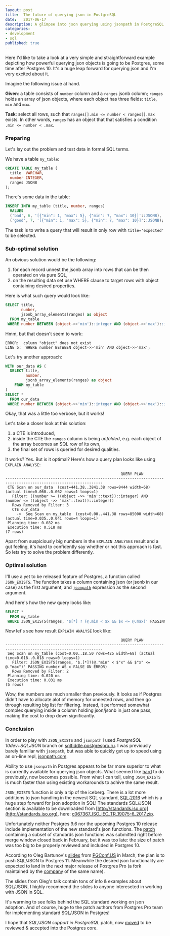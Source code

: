 ```yaml
---
layout: post
title:  The future of querying json in PostgreSQL
date:   2017-06-17
description: A glimpse into json querying using jsonpath in PostgreSQL
categories:
- development
- sql
published: true
---
```


Here I'd like to take a look at a very simple and straightforward example depicting how powerful querying json objects is going to be Postgres, some time after Postgres 10.
It's a huge leap forward for querying json and I'm very excited about it.

Imagine the following issue at hand.

**Given**: a table consists of `number` column and a `ranges` jsonb column; `ranges` holds an array of json objects, where each object has three fields: `title`, `min` and `max`.

**Task**: select all rows, such that `ranges[].min <= number < ranges[].max` exists. In other words, `ranges` has an object that that satisfies a condition `.min <= number < .max`.

### Preparing

Let's lay out the problem and test data in formal SQL terms.

We have a table `my_table`:

```sql
CREATE TABLE my_table (
  title  VARCHAR,
  number INTEGER,
  ranges JSONB
);
```

There's some data in the table:

```sql
INSERT INTO my_table (title, number, ranges)
  VALUES
  ('bad', 6, '[{"min": 1, "max": 5}, {"min": 7, "max": 10}]'::JSONB),
  ('good', 7, '[{"min": 1, "max": 5}, {"min": 7, "max": 10}]'::JSONB);
```

The task is to write a query that will result in only row with `title='expected'` to be selected.

### Sub-optimal solution

An obvious solution would be the following:

1. for each record unnest the jsonb array into rows that can be then operated on via pure SQL,
2. on the resulting data set use WHERE clause to target rows with object containing desired properties.

Here is what such query would look like:

```sql
SELECT title,
       number,
       jsonb_array_elements(ranges) as object
  FROM my_table
 WHERE number BETWEEN (object->>'min')::integer AND (object->>'max')::integer;
```

Hmm, but that doesn't seem to work:

```
ERROR:  column "object" does not exist
LINE 5:  WHERE number BETWEEN object->>'min' AND object->>'max';
```

Let's try another approach:

```sql
WITH our_data AS (
  SELECT title,
         number,
         jsonb_array_elements(ranges) as object
    FROM my_table
)
SELECT *
  FROM our_data
 WHERE number BETWEEN (object->>'min')::integer AND (object->>'max')::integer;
```

Okay, that was a little too verbose, but it works!

Let's take a closer look at this solution:

1. a CTE is introduced,
2. inside the CTE the `ranges` column is being _unfolded_, e.g. each object of
   the array becomes an SQL row of its own,
3. the final set of rows is queried for desired qualities.

It works? Yes. But is it optimal? Here's how a query plan looks like using `EXPLAIN ANALYSE`:

```
                                                   QUERY PLAN
-----------------------------------------------------------------------------------------------------------------
 CTE Scan on our_data  (cost=441.38..3841.38 rows=9444 width=68) (actual time=0.060..0.062 rows=1 loops=1)
   Filter: ((number >= ((object ->> 'min'::text))::integer) AND (number <= ((object ->> 'max'::text))::integer))
   Rows Removed by Filter: 3
   CTE our_data
     ->  Seq Scan on my_table  (cost=0.00..441.38 rows=85000 width=68) (actual time=0.035..0.041 rows=4 loops=1)
 Planning time: 0.082 ms
 Execution time: 0.518 ms
(7 rows)

```

Apart from suspiciously big numbers in the `EXPLAIN ANALYSE`s result and a gut feeling, it's hard to
confidently say whether or not this approach is fast. So lets try to solve the problem differently.

### Optimal solution

I'll use a yet to be released feature of Postgres, a function called
`JSON_EXISTS`. The function takes a column containing json (or jsonb in our
case) as the first argument, and
[`jsonpath`](http://goessner.net/articles/JsonPath/) expression as the second
argument.

And here's how the new query looks like:

```sql
SELECT *
  FROM my_table
 WHERE JSON_EXISTS(ranges, '$[*] ? (@.min < $x && $x <= @.max)' PASSING number AS x);
```

Now let's see how result `EXPLAIN ANALYSE` look like:

```
                                                   QUERY PLAN
-----------------------------------------------------------------------------------------------------------------
 Seq Scan on my_table (cost=0.00..18.50 rows=425 width=68) (actual time=0.018..0.018 rows=0 loops=1)
   Filter: JSON_EXISTS(ranges, '$.[*]?(@."min" < $"x" && $"x" <= @."max")' PASSING number AS x FALSE ON ERROR)
   Rows Removed by Filter: 2
 Planning time: 0.020 ms
 Execution time: 0.031 ms
(5 rows)
```

Wow, the numbers are much smaller than previously. It looks as if Postgres didn't
have to allocate alot of memory for unnested rows, and then go through resulting
big list for filtering. Instead, it performed somewhat complex querying inside
a column holding json/jsonb in just one pass, making the cost to drop down
significantly.

### Conclusion

In order to play with `JSON_EXISTS` and `jsonpath` I used *PostgreSQL 10dev+SQLJSON*
branch on [sqlfiddle.postgrespro.ru](http://sqlfiddle.postgrespro.ru). I was
previously barely familiar with `jsonpath`, but was able to quickly get up to
speed using an on-line repl, [jsonpath.com](http://jsonpath.com).

Ability to use `jsonpath` in Postgres appears to be far more superior to what is
currently available for querying json objects. What seemed like
[hard](https://stackoverflow.com/questions/42107392/targeting-specific-objects-in-jsonb-array#comment71387404_42107715)
to do previously, now becomes possible. From what I can tell, using
`JSON_EXISTS` is much faster than using existing workarounds to achive the
same result.

`JSON_EXISTS` function is only a tip of the iceberg. There is a lot more
additions to json handling in the newest SQL standard,
[SQL:2016](https://en.wikipedia.org/wiki/SQL:2016) which is a huge step
forward for json adoption in SQL! The standards SQL/JSON section is available to
be downloaded from [http://standards.iso.org](http://standards.iso.org), here:
[c067367_ISO_IEC_TR_19075-6_2017.zip](http://standards.iso.org/ittf/PubliclyAvailableStandards/c067367_ISO_IEC_TR_19075-6_2017.zip).

Unfortunately neither Postgres 9.6 nor the upcoming Postgres 10 release include
implementation of the new standard's json functions. The
[patch](https://commitfest.postgresql.org/13/1063/) containing a subset of
standards json functions was submitted right before merge window closed
back in February, but it was too late: the size of patch was too big to be
properly reviewed and included in Postgres 10.

According to Oleg Bartunov's
[slides](https://postgrespro.ru/media/2017/04/04/jsonb-pgconf.us-2017.pdf) from
[PGConf.US](https://pgconf.us) in March, the plan is to push SQL/JSON to
Postgres 11. Meanwhile the desired json functionality are expected to land in
the next major release of Postgres Pro (a fork maintained by the
[company](https://postgrespro.com) of the same name).

The slides from Oleg's talk contain tons of info & examples about SQL/JSON, I
highly recommend the slides to anyone intereseted in working with JSON in SQL.

It's warming to see folks behind the SQL standard working on json adoption. And
of course, huge to the patch authors from Postgres Pro team for implementing
standard SQL/JSON in Postgres!

I hope that *SQL/JSON support in PostgreSQL* patch, now
[moved](https://commitfest.postgresql.org/14/1063/) to be reviewed & accepted
into the Postgres core.
